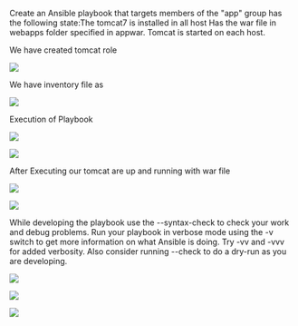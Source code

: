 ﻿Create an Ansible playbook that targets members of the "app" group has the following state:The tomcat7 is installed in all host
Has the war file in webapps folder specified in appwar.
Tomcat is started on each host.

We have created tomcat role

![](Aspose.Words.7f9798de-a8e2-430d-8415-b92feb0d60c6.001.png) 

We have inventory file as

![](Aspose.Words.7f9798de-a8e2-430d-8415-b92feb0d60c6.002.png) 

Execution of Playbook

![](Aspose.Words.7f9798de-a8e2-430d-8415-b92feb0d60c6.003.png)



![](Aspose.Words.7f9798de-a8e2-430d-8415-b92feb0d60c6.004.png) 

After Executing our tomcat are up and running with war file

![](Aspose.Words.7f9798de-a8e2-430d-8415-b92feb0d60c6.005.png) 

![](Aspose.Words.7f9798de-a8e2-430d-8415-b92feb0d60c6.006.png) 

While developing the playbook use the --syntax-check to check your work and debug problems. Run your playbook in verbose mode using the -v switch to get more information on what Ansible is doing. Try -vv and -vvv for added verbosity. Also consider running --check to do a dry-run as you are developing.

![](Aspose.Words.7f9798de-a8e2-430d-8415-b92feb0d60c6.007.png) 

![](Aspose.Words.7f9798de-a8e2-430d-8415-b92feb0d60c6.008.png) 

![](Aspose.Words.7f9798de-a8e2-430d-8415-b92feb0d60c6.009.png)
